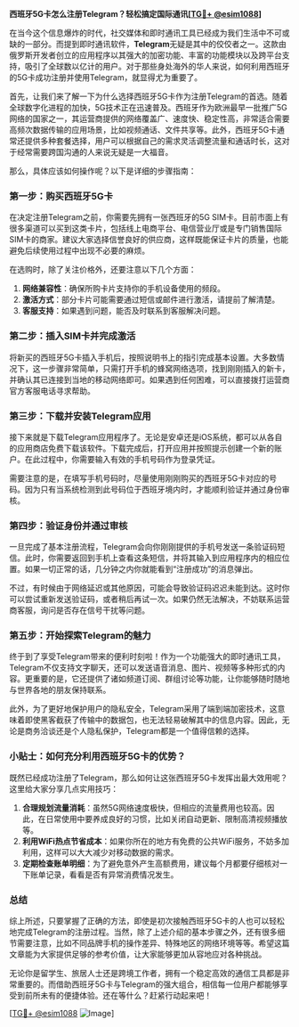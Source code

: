 **西班牙5G卡怎么注册Telegram？轻松搞定国际通讯[[TG💪+ @esim1088](https://t.me/s/esim1088)]**

在当今这个信息爆炸的时代，社交媒体和即时通讯工具已经成为我们生活中不可或缺的一部分。而提到即时通讯软件，**Telegram**无疑是其中的佼佼者之一。这款由俄罗斯开发者创立的应用程序以其强大的加密功能、丰富的功能模块以及跨平台支持，吸引了全球数以亿计的用户。对于那些身处海外的华人来说，如何利用西班牙的5G卡成功注册并使用Telegram，就显得尤为重要了。

首先，让我们来了解一下为什么选择西班牙5G卡作为注册Telegram的首选。随着全球数字化进程的加快，5G技术正在迅速普及。西班牙作为欧洲最早一批推广5G网络的国家之一，其运营商提供的网络覆盖广、速度快、稳定性高，非常适合需要高频次数据传输的应用场景，比如视频通话、文件共享等。此外，西班牙5G卡通常还提供多种套餐选择，用户可以根据自己的需求灵活调整流量和通话时长，这对于经常需要跨国沟通的人来说无疑是一大福音。

那么，具体应该如何操作呢？以下是详细的步骤指南：

### 第一步：购买西班牙5G卡

在决定注册Telegram之前，你需要先拥有一张西班牙的5G SIM卡。目前市面上有很多渠道可以买到这类卡片，包括线上电商平台、电信营业厅或是专门销售国际SIM卡的商家。建议大家选择信誉良好的供应商，这样既能保证卡片的质量，也能避免后续使用过程中出现不必要的麻烦。

在选购时，除了关注价格外，还要注意以下几个方面：
1. **网络兼容性**：确保所购卡片支持你的手机设备使用的频段。
2. **激活方式**：部分卡片可能需要通过短信或邮件进行激活，请提前了解清楚。
3. **客服支持**：如果遇到问题，能否及时联系到客服解决问题。

### 第二步：插入SIM卡并完成激活

将新买的西班牙5G卡插入手机后，按照说明书上的指引完成基本设置。大多数情况下，这一步骤非常简单，只需打开手机的蜂窝网络选项，找到刚刚插入的新卡，并确认其已连接到当地的移动网络即可。如果遇到任何困难，可以直接拨打运营商官方客服电话寻求帮助。

### 第三步：下载并安装Telegram应用

接下来就是下载Telegram应用程序了。无论是安卓还是iOS系统，都可以从各自的应用商店免费下载该软件。下载完成后，打开应用并按照提示创建一个新的账户。在此过程中，你需要输入有效的手机号码作为登录凭证。

需要注意的是，在填写手机号码时，尽量使用刚刚购买的西班牙5G卡对应的号码。因为只有当系统检测到此号码位于西班牙境内时，才能顺利验证并通过身份审核。

### 第四步：验证身份并通过审核

一旦完成了基本注册流程，Telegram会向你刚刚提供的手机号发送一条验证码短信。此时，你需要返回到手机上查看这条短信，并将其输入到应用程序内的相应位置。如果一切正常的话，几分钟之内你就能看到“注册成功”的消息弹出。

不过，有时候由于网络延迟或其他原因，可能会导致验证码迟迟未能到达。这时你可以尝试重新发送验证码，或者稍后再试一次。如果仍然无法解决，不妨联系运营商客服，询问是否存在信号干扰等问题。

### 第五步：开始探索Telegram的魅力

终于到了享受Telegram带来的便利时刻啦！作为一个功能强大的即时通讯工具，Telegram不仅支持文字聊天，还可以发送语音消息、图片、视频等多种形式的内容。更重要的是，它还提供了诸如频道订阅、群组讨论等功能，让你能够随时随地与世界各地的朋友保持联系。

此外，为了更好地保护用户的隐私安全，Telegram采用了端到端加密技术，这意味着即使黑客截获了传输中的数据包，也无法轻易破解其中的信息内容。因此，无论是商务洽谈还是个人隐私保护，Telegram都是一个值得信赖的选择。

### 小贴士：如何充分利用西班牙5G卡的优势？

既然已经成功注册了Telegram，那么如何让这张西班牙5G卡发挥出最大效用呢？这里给大家分享几点实用技巧：

1. **合理规划流量消耗**：虽然5G网络速度极快，但相应的流量费用也较高。因此，在日常使用中要养成良好的习惯，比如关闭自动更新、限制高清视频播放等。
2. **利用WiFi热点节省成本**：如果你所在的地方有免费的公共WiFi服务，不妨多加利用，这样可以大大减少对移动数据的需求。
3. **定期检查账单明细**：为了避免意外产生高额费用，建议每个月都要仔细核对一下账单记录，看看是否有异常消费情况发生。

### 总结

综上所述，只要掌握了正确的方法，即使是初次接触西班牙5G卡的人也可以轻松地完成Telegram的注册过程。当然，除了上述介绍的基本步骤之外，还有很多细节需要注意，比如不同品牌手机的操作差异、特殊地区的网络环境等等。希望这篇文章能为大家提供足够的参考价值，让大家能够更加从容地应对各种挑战。

无论你是留学生、旅居人士还是跨境工作者，拥有一个稳定高效的通信工具都是非常重要的。而借助西班牙5G卡与Telegram的强大组合，相信每一位用户都能够享受到前所未有的便捷体验。还在等什么？赶紧行动起来吧！

[[TG💪+ @esim1088](https://t.me/s/esim1088) ![Image](https://i.postimg.cc/4NQfJmqS/Snipaste-2025-05-13-00-14-12.png)]